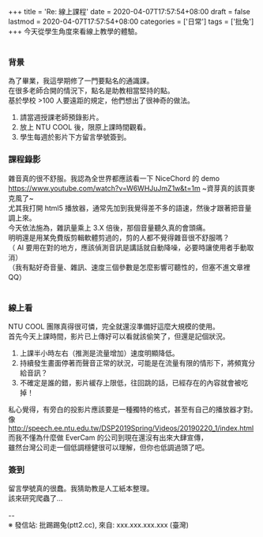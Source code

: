 +++
title = 'Re: 線上課程'
date = 2020-04-07T17:57:54+08:00
draft = false
lastmod = 2020-04-07T17:57:54+08:00
categories = ['日常']
tags = ['批兔']
+++
今天從學生角度來看線上教學的體驗。<br>
<br>
### 背景 
為了畢業，我這學期修了一門要點名的通識課。<br>
在很多老師合開的情況下，點名是助教相當堅持的點。<br>
基於學校 >100 人要遠距的規定，他們想出了很神奇的做法。<br>
1. 請當週授課老師預錄影片。<br>
2. 放上 NTU COOL 後，限原上課時間觀看。<br>
3. 學生每週於影片下方留言學號簽到。<br>

### 課程錄影 
雜音真的很不舒服。我認為全世界都應該看一下 NiceChord 的 demo<br>
https://www.youtube.com/watch?v=W6WHJuJmZ1w&t=1m ~資芽真的該買麥克風了~<br>
尤其我打開 html5 播放器，通常先加到我覺得差不多的語速，然後才跟著把音量調上來。<br>
今天依法施為，雜訊量乘上 3.X 倍後，那個音量聽久真的會頭痛。<br>
明明還是用某免費版剪輯軟體剪過的，剪的人都不覺得雜音很不舒服嗎？<br>
（ AI 要用在對的地方，應該偵測音訊是講話就自動降噪，必要時讓使用者手動取消）<br>
（我有點好奇音量、雜訊、速度三個參數是怎麼影響可聽性的，但塞不進文章裡QQ）<br>
<br>
### 線上看 
NTU COOL 團隊真得很可憐，完全就還沒準備好這麼大規模的使用。<br>
首先今天上課時間，影片已上傳好可以看就該偷笑了，但還是記個狀況。<br>
1. 上課半小時左右（推測是流量增加）速度明顯降低。<br>
2. 持續發生畫面停著而聲音正常的狀況，可能是在流量有限的情形下，將頻寬分給音訊？<br>
3. 不確定是誰的錯，影片緩存上限低，往回跳的話，已經存在的內容就會被吃掉！

私心覺得，有旁白的投影片應該要是一種獨特的格式，甚至有自己的播放器才對。像<br>
http://speech.ee.ntu.edu.tw/DSP2019Spring/Videos/20190220_1/index.html<br>
而我不懂為什麼做 EverCam 的公司到現在還沒有出來大肆宣傳，<br>
雖然台灣公司走一個低調穩健很可以理解，但你也低調過頭了吧。<br>

### 簽到 
留言學號真的很蠢。我猜助教是人工紙本整理。<br>
該來研究爬蟲了...<br>
<br>
--<br>
※ 發信站: 批踢踢兔(ptt2.cc), 來自: xxx.xxx.xxx.xxx (臺灣)<br>

